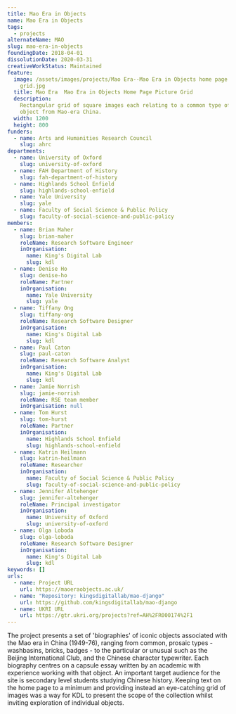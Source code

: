 ```yaml
---
title: Mao Era in Objects
name: Mao Era in Objects
tags:
  - projects
alternateName: MAO
slug: mao-era-in-objects
foundingDate: 2018-04-01
dissolutionDate: 2020-03-31
creativeWorkStatus: Maintained
feature:
  image: /assets/images/projects/Mao Era--Mao Era in Objects home page picture
    grid.jpg
  title: Mao Era  Mao Era in Objects Home Page Picture Grid
  description:
    Rectangular grid of square images each relating to a common type of
    object from Mao-era China.
  width: 1200
  height: 800
funders:
  - name: Arts and Humanities Research Council
    slug: ahrc
departments:
  - name: University of Oxford
    slug: university-of-oxford
  - name: FAH Department of History
    slug: fah-department-of-history
  - name: Highlands School Enfield
    slug: highlands-school-enfield
  - name: Yale University
    slug: yale
  - name: Faculty of Social Science & Public Policy
    slug: faculty-of-social-science-and-public-policy
members:
  - name: Brian Maher
    slug: brian-maher
    roleName: Research Software Engineer
    inOrganisation:
      name: King's Digital Lab
      slug: kdl
  - name: Denise Ho
    slug: denise-ho
    roleName: Partner
    inOrganisation:
      name: Yale University
      slug: yale
  - name: Tiffany Ong
    slug: tiffany-ong
    roleName: Research Software Designer
    inOrganisation:
      name: King's Digital Lab
      slug: kdl
  - name: Paul Caton
    slug: paul-caton
    roleName: Research Software Analyst
    inOrganisation:
      name: King's Digital Lab
      slug: kdl
  - name: Jamie Norrish
    slug: jamie-norrish
    roleName: RSE team member
    inOrganisation: null
  - name: Tom Hurst
    slug: tom-hurst
    roleName: Partner
    inOrganisation:
      name: Highlands School Enfield
      slug: highlands-school-enfield
  - name: Katrin Heilmann
    slug: katrin-heilmann
    roleName: Researcher
    inOrganisation:
      name: Faculty of Social Science & Public Policy
      slug: faculty-of-social-science-and-public-policy
  - name: Jennifer Altehenger
    slug: jennifer-altehenger
    roleName: Principal investigator
    inOrganisation:
      name: University of Oxford
      slug: university-of-oxford
  - name: Olga Loboda
    slug: olga-loboda
    roleName: Research Software Designer
    inOrganisation:
      name: King's Digital Lab
      slug: kdl
keywords: []
urls:
  - name: Project URL
    url: https://maoeraobjects.ac.uk/
  - name: "Repository: kingsdigitallab/mao-django"
    url: https://github.com/kingsdigitallab/mao-django
  - name: UKRI URL
    url: https://gtr.ukri.org/projects?ref=AH%2FR000174%2F1
---
```


The project presents a set of 'biographies' of iconic objects associated with the Mao era in China (1949-76), ranging from common, prosaic types - washbasins, bricks, badges - to the particular or unusual such as the Beijing International Club, and the Chinese character typewriter. Each biography centres on a capsule essay written by an academic with experience working with that object.
An important target audience for the site is secondary level students studying Chinese history. Keeping text on the home page to a minimum and providing instead an eye-catching grid of images was a way for KDL to present the scope of the collection whilst inviting exploration of individual objects.
